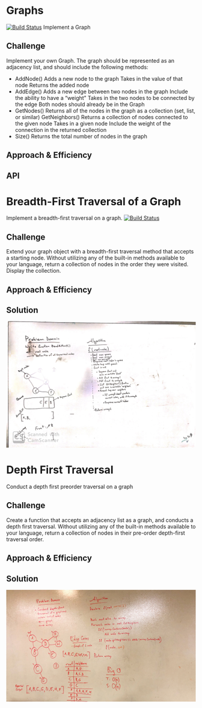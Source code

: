 # Graphs
[![Build Status](https://travis-ci.com/Wei9023/datastructure.svg?branch=graph)](https://travis-ci.com/Wei9023/datastructure)
Implement a Graph

## Challenge
Implement your own Graph. The graph should be represented as an adjacency list, and should include the following methods:

* AddNode()
Adds a new node to the graph
Takes in the value of that node
Returns the added node
* AddEdge()
Adds a new edge between two nodes in the graph
Include the ability to have a “weight”
Takes in the two nodes to be connected by the edge
Both nodes should already be in the Graph
* GetNodes()
Returns all of the nodes in the graph as a collection (set, list, or similar)
GetNeighbors()
Returns a collection of nodes connected to the given node
Takes in a given node
Include the weight of the connection in the returned collection
* Size()
Returns the total number of nodes in the graph

## Approach & Efficiency
<!-- What approach did you take? Why? What is the Big O space/time for this approach? -->

## API
<!-- Description of each method publicly available in your Graph -->

# Breadth-First Traversal of a Graph
Implement a breadth-first traversal on a graph.
[![Build Status](https://travis-ci.com/Wei9023/datastructure.svg?branch=graph-traversal)](https://travis-ci.com/Wei9023/datastructure)


## Challenge
Extend your graph object with a breadth-first traversal method that accepts a starting node. Without utilizing any of the built-in methods available to your language, return a collection of nodes in the order they were visited. Display the collection.

## Approach & Efficiency
<!-- What approach did you take? Why? What is the Big O space/time for this approach? -->

## Solution
![](./assets/graph-bsf.jpeg)


# Depth First Traversal
Conduct a depth first preorder traversal on a graph

## Challenge
Create a function that accepts an adjacency list as a graph, and conducts a depth first traversal. Without utilizing any of the built-in methods available to your language, return a collection of nodes in their pre-order depth-first traversal order.

## Approach & Efficiency
<!-- What approach did you take? Why? What is the Big O space/time for this approach? -->

## Solution
![](./assets/depth.JPG)
